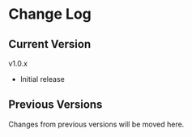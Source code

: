 # Change Log

## Current Version

v1.0.x

- Initial release

## Previous Versions

Changes from previous versions will be moved here.
